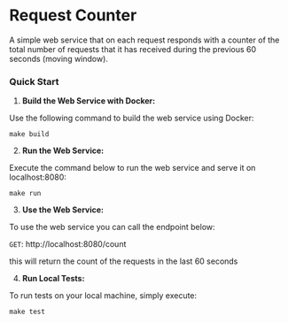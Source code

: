# Request Counter

A simple web service that on each request responds with a counter of the total number of requests that it has received
during the previous 60 seconds (moving window).

### Quick Start

1. **Build the Web Service with Docker:**

Use the following command to build the web service using Docker:

```shell
make build
```

2. **Run the Web Service:**

Execute the command below to run the web service and serve it on localhost:8080:

```shell
make run
```

3. **Use the Web Service:**

To use the web service you can call the endpoint below:

`GET`: http://localhost:8080/count

this will return the count of the requests in the last 60 seconds

4. **Run Local Tests:**

To run tests on your local machine, simply execute:

```shell
make test
```